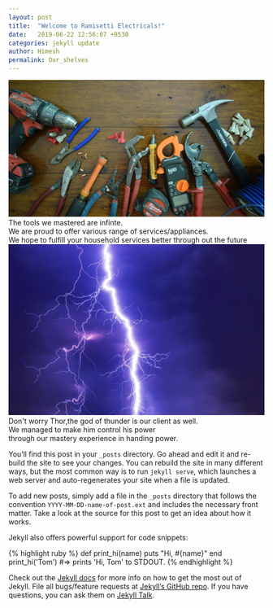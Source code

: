 ```yaml
---
layout: post
title:  "Welcome to Ramisetti Electricals!"
date:   2019-06-22 12:56:07 +0530
categories: jekyll update
author: Himesh
permalink: Our_shelves
---
```


<img src="images/Tools.jpg" >
<br/>
 The tools we mastered are infinte. <br/>
 We are proud to offer various range of services/appliances. <br/>
 We hope to fulfill your household services better through out the future
 <br/>
<img src="images/thunder.jpg" >
<br/>
  Don't worry Thor,the god of thunder is our client as well. <br/>
  We managed to make him control his power <br/> 
  through our mastery experience in handing power.

You’ll find this post in your `_posts` directory. Go ahead and edit it and re-build the site to see your changes. You can rebuild the site in many different ways, but the most common way is to run `jekyll serve`, which launches a web server and auto-regenerates your site when a file is updated.

To add new posts, simply add a file in the `_posts` directory that follows the convention `YYYY-MM-DD-name-of-post.ext` and includes the necessary front matter. Take a look at the source for this post to get an idea about how it works.

Jekyll also offers powerful support for code snippets:

{% highlight ruby %}
def print_hi(name)
  puts "Hi, #{name}"
end
print_hi('Tom')
#=> prints 'Hi, Tom' to STDOUT.
{% endhighlight %}

Check out the [Jekyll docs][jekyll-docs] for more info on how to get the most out of Jekyll. File all bugs/feature requests at [Jekyll’s GitHub repo][jekyll-gh]. If you have questions, you can ask them on [Jekyll Talk][jekyll-talk].

[jekyll-docs]: https://jekyllrb.com/docs/home
[jekyll-gh]:   https://github.com/jekyll/jekyll
[jekyll-talk]: https://talk.jekyllrb.com/

